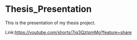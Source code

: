 # Thesis_Presentation

This is the presentation of my thesis project.

Link:https://youtube.com/shorts/7iq3QztpmMg?feature=share
